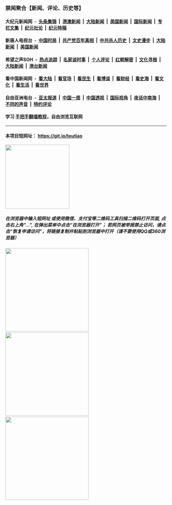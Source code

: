 ### 禁闻聚合【新闻、评论、历史等】

#### 大纪元新闻网 &nbsp;-&nbsp; [头条集锦](indexes/E头条集锦.md?t=02150502) &nbsp;|&nbsp; [港澳新闻](indexes/E港澳新闻.md?t=02150502)  &nbsp;|&nbsp; [大陆新闻](indexes/E大陆新闻.md?t=02150502) &nbsp;|&nbsp; [美国新闻](indexes/E美国新闻.md?t=02150502) &nbsp;|&nbsp; [国际新闻](indexes/E国际新闻.md?t=02150502) &nbsp;|&nbsp; [专栏文集](indexes/E专栏文集.md?t=02150502) &nbsp;|&nbsp; [纪元社论](indexes/E纪元社论.md?t=02150502) &nbsp;|&nbsp; [纪元特稿](indexes/E纪元特稿.md?t=02150502) 

#### 新唐人电视台 &nbsp;-&nbsp; [中国时局](indexes/N中国时局.md?t=02150502) &nbsp;|&nbsp; [共产党百年真相](indexes/N共产党百年真相.md?t=02150502) &nbsp;|&nbsp; [中共杀人历史](indexes/N中共杀人历史.md?t=02150502) &nbsp;|&nbsp; [文史漫步](indexes/N文史漫步.md?t=02150502) &nbsp;|&nbsp; [大陆新闻](indexes/N大陆新闻.md?t=02150502) &nbsp;|&nbsp; [美国新闻](indexes/N美国新闻.md?t=02150502)

#### 希望之声SOH &nbsp;-&nbsp; [热点追踪](indexes/H热点追踪.md?t=02150502) &nbsp;|&nbsp; [名家谈时事](indexes/H名家谈时事.md?t=02150502) &nbsp;|&nbsp; [个人评论](indexes/H个人评论.md?t=02150502)  &nbsp;|&nbsp; [红朝解密](indexes/H红朝解密.md?t=02150502) &nbsp;|&nbsp; [文化寻根](indexes/H文化寻根.md?t=02150502) &nbsp;|&nbsp; [大陆新闻](indexes/H大陆新闻.md?t=02150502) &nbsp;|&nbsp; [港台新闻](indexes/H港台新闻.md?t=02150502)

#### 看中国新闻网 &nbsp;-&nbsp; [看大陆](indexes/S看大陆.md?t=02150502) &nbsp;|&nbsp; [看官场](indexes/S看官场.md?t=02150502) &nbsp;|&nbsp; [看民生](indexes/S看民生.md?t=02150502)  &nbsp;|&nbsp; [看博谈](indexes/S看博谈.md?t=02150502) &nbsp;|&nbsp; [看财经](indexes/S看财经.md?t=02150502) &nbsp;|&nbsp; [看史海](indexes/S看史海.md?t=02150502) &nbsp;|&nbsp; [看文化](indexes/S看文化.md?t=02150502) &nbsp;|&nbsp; [看生活](indexes/S看生活.md?t=02150502) &nbsp;|&nbsp; [看世界](indexes/S看世界.md?t=02150502)

#### 自由亚洲电台 &nbsp;-&nbsp; [亚太报道](indexes/R亚太报道.md?t=02150502) &nbsp;|&nbsp; [中国一周](indexes/R中国一周.md?t=02150502) &nbsp;|&nbsp; [中国透视](indexes/R中国透视.md?t=02150502)  &nbsp;|&nbsp; [国际视角](indexes/R国际视角.md?t=02150502) &nbsp;|&nbsp; [夜话中南海](indexes/R夜话中南海.md?t=02150502) &nbsp;|&nbsp; [不同的声音](indexes/R不同的声音.md?t=02150502) &nbsp;|&nbsp; [特约评论](indexes/R特约评论.md?t=02150502)

#### 学习 [手把手翻墙教程](https://github.com/gfw-breaker/guides/wiki)，自由浏览互联网

----

#### 本项目短网址： https://git.io/toutiao
<img src="https://raw.githubusercontent.com/gfw-breaker/banned-news/master/scripts/img/qr.png" width="200px"/>  

##### 在浏览器中输入短网址 或使用微信、支付宝等二维码工具扫描二维码打开页面, 点击右上角"...", 在弹出菜单中点击“在浏览器打开”； 若网页被举报禁止访问，请点击“恢复申请访问”，将链接复制并粘贴到浏览器中打开（请不要使用QQ或360浏览器）

<img src="https://raw.githubusercontent.com/gfw-breaker/banned-news/master/scripts/img/1.png" width="260px"/> &nbsp; <img src="https://raw.githubusercontent.com/gfw-breaker/banned-news/master/scripts/img/2.png" width="260px"/> &nbsp; <img src="https://raw.githubusercontent.com/gfw-breaker/banned-news/master/scripts/img/3.png" width="260px"/>
